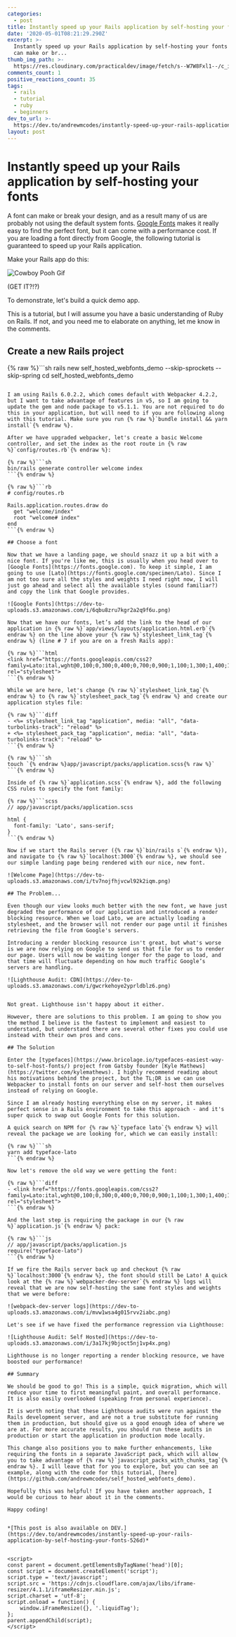 ```yaml
---
categories:
  - post
title: Instantly speed up your Rails application by self-hosting your fonts
date: '2020-05-01T08:21:29.290Z'
excerpt: >-
  Instantly speed up your Rails application by self-hosting your fonts   A font
  can make or br...
thumb_img_path: >-
  https://res.cloudinary.com/practicaldev/image/fetch/s--W7W8Fxl1--/c_imagga_scale,f_auto,fl_progressive,h_420,q_auto,w_1000/https://dev-to-uploads.s3.amazonaws.com/i/4hykmvt7vc44ahrob27f.jpg
comments_count: 1
positive_reactions_count: 35
tags:
  - rails
  - tutorial
  - ruby
  - beginners
dev_to_url: >-
  https://dev.to/andrewmcodes/instantly-speed-up-your-rails-application-by-self-hosting-your-fonts-526d
layout: post
---
```


# Instantly speed up your Rails application by self-hosting your fonts

A font can make or break your design, and as a result many of us are probably not using the default system fonts. [Google Fonts](https://fonts.google.com) makes it really easy to find the perfect font, but it can come with a performance cost. If you are loading a font directly from Google, the following tutorial is guaranteed to speed up your Rails application.

Make your Rails app do this:

![Cowboy Pooh Gif](https://media.giphy.com/media/MFgOHNWX6dDxwJ7bKe/giphy.gif)

(GET IT?!?)

To demonstrate, let's build a quick demo app.

This is a tutorial, but I will assume you have a basic understanding of Ruby on Rails. If not, and you need me to elaborate on anything, let me know in the comments.

## Create a new Rails project

{% raw %}```sh
rails new self_hosted_webfonts_demo --skip-sprockets --skip-spring
cd self_hosted_webfonts_demo

````{% endraw %}

I am using Rails 6.0.2.2, which comes default with Webpacker 4.2.2, but I want to take advantage of features in v5, so I am going to update the gem and node package to v5.1.1. You are not required to do this in your application, but will need to if you are following along with this tutorial. Make sure you run {% raw %}`bundle install && yarn install`{% endraw %}.

After we have upgraded webpacker, let's create a basic Welcome controller, and set the index as the root route in {% raw %}`config/routes.rb`{% endraw %}:

{% raw %}```sh
bin/rails generate controller welcome index
```{% endraw %}

{% raw %}```rb
# config/routes.rb

Rails.application.routes.draw do
  get "welcome/index"
  root "welcome# index"
end
```{% endraw %}

## Choose a font

Now that we have a landing page, we should snazz it up a bit with a nice font. If you're like me, this is usually when you head over to [Google Fonts](https://fonts.google.com). To keep it simple, I am going to use [Lato](https://fonts.google.com/specimen/Lato). Since I am not too sure all the styles and weights I need right now, I will just go ahead and select all the available styles (sound familiar?) and copy the link that Google provides.

![Google Fonts](https://dev-to-uploads.s3.amazonaws.com/i/6qbu8zru7kgr2a2q9f6u.png)

Now that we have our fonts, let’s add the link to the head of our application in {% raw %}`app/views/layouts/application.html.erb`{% endraw %} on the line above your {% raw %}`stylesheet_link_tag`{% endraw %} (line # 7 if you are on a fresh Rails app):

{% raw %}```html
<link href="https://fonts.googleapis.com/css2?family=Lato:ital,wght@0,100;0,300;0,400;0,700;0,900;1,100;1,300;1,400;1,700;1,900&display=swap" rel="stylesheet">
```{% endraw %}

While we are here, let's change {% raw %}`stylesheet_link_tag`{% endraw %} to {% raw %}`stylesheet_pack_tag`{% endraw %} and create our application styles file:

{% raw %}```diff
- <%= stylesheet_link_tag "application", media: "all", "data-turbolinks-track": "reload" %>
+ <%= stylesheet_pack_tag "application", media: "all", "data-turbolinks-track": "reload" %>
```{% endraw %}

{% raw %}```sh
touch `{% endraw %}app/javascript/packs/application.scss{% raw %}`
```{% endraw %}

Inside of {% raw %}`application.scss`{% endraw %}, add the following CSS rules to specify the font family:

{% raw %}```scss
// app/javascript/packs/application.scss

html {
  font-family: 'Lato', sans-serif;
}
```{% endraw %}

Now if we start the Rails server ({% raw %}`bin/rails s`{% endraw %}), and navigate to {% raw %}`localhost:3000`{% endraw %}, we should see our simple landing page being rendered with our nice, new font.

![Welcome Page](https://dev-to-uploads.s3.amazonaws.com/i/tv7nojfhjvcwl92k2iqm.png)

## The Problem...

Even though our view looks much better with the new font, we have just degraded the performance of our application and introduced a render blocking resource. When we load Lato, we are actually loading a stylesheet, and the browser will not render our page until it finishes retrieving the file from Google's servers.

Introducing a render blocking resource isn't great, but what's worse is we are now relying on Google to send us that file for us to render our page. Users will now be waiting longer for the page to load, and that time will fluctuate depending on how much traffic Google’s servers are handling.

![Lighthouse Audit: CDN](https://dev-to-uploads.s3.amazonaws.com/i/gwcrkehoye2yprldblz6.png)


Not great. Lighthouse isn't happy about it either.

However, there are solutions to this problem. I am going to show you the method I believe is the fastest to implement and easiest to understand, but understand there are several other fixes you could use instead with their own pros and cons.

## The Solution

Enter the [typefaces](https://www.bricolage.io/typefaces-easiest-way-to-self-host-fonts/) project from Gatsby founder [Kyle Mathews](https://twitter.com/kylemathews). I highly recommend reading about his motivations behind the project, but the TL;DR is we can use Webpacker to install fonts on our server and self-host them ourselves instead of relying on Google.

Since I am already hosting everything else on my server, it makes perfect sense in a Rails environment to take this approach - and it's super quick to swap out Google Fonts for this solution.

A quick search on NPM for {% raw %}`typeface lato`{% endraw %} will reveal the package we are looking for, which we can easily install:

{% raw %}```sh
yarn add typeface-lato
```{% endraw %}

Now let's remove the old way we were getting the font:

{% raw %}```diff
- <link href="https://fonts.googleapis.com/css2?family=Lato:ital,wght@0,100;0,300;0,400;0,700;0,900;1,100;1,300;1,400;1,700;1,900&display=swap" rel="stylesheet">
```{% endraw %}

And the last step is requiring the package in our {% raw %}`application.js`{% endraw %} pack:

{% raw %}```js
// app/javascript/packs/application.js
require("typeface-lato")
```{% endraw %}

If we fire the Rails server back up and checkout {% raw %}`localhost:3000`{% endraw %}, the font should still be Lato! A quick look at the {% raw %}`webpacker-dev-server`{% endraw %} logs will reveal that we are now self-hosting the same font styles and weights that we were before:

![webpack-dev-server logs](https://dev-to-uploads.s3.amazonaws.com/i/mvw1wsa4g015rvv2iabc.png)

Let's see if we have fixed the performance regression via Lighthouse:

![Lighthouse Audit: Self Hosted](https://dev-to-uploads.s3.amazonaws.com/i/3a17kj9bjoct5nj1vp4x.png)

Lighthouse is no longer reporting a render blocking resource, we have boosted our performance!

## Summary

We should be good to go! This is a simple, quick migration, which will reduce your time to first meaningful paint, and overall performance. It is also easily overlooked (speaking from personal experience).

It is worth noting that these Lighthouse audits were run against the Rails development server, and are not a true substitute for running them in production, but should give us a good enough idea of where we are at. For more accurate results, you should run these audits in production or start the application in production mode locally.

This change also positions you to make further enhancements, like requiring the fonts in a separate JavaScript pack, which will allow you to take advantage of {% raw %}`javascript_packs_with_chunks_tag`{% endraw %}. I will leave that for you to explore, but you can see an example, along with the code for this tutorial, [here](https://github.com/andrewmcodes/self_hosted_webfonts_demo).

Hopefully this was helpful! If you have taken another approach, I would be curious to hear about it in the comments.

Happy coding!


*[This post is also available on DEV.](https://dev.to/andrewmcodes/instantly-speed-up-your-rails-application-by-self-hosting-your-fonts-526d)*


<script>
const parent = document.getElementsByTagName('head')[0];
const script = document.createElement('script');
script.type = 'text/javascript';
script.src = 'https://cdnjs.cloudflare.com/ajax/libs/iframe-resizer/4.1.1/iframeResizer.min.js';
script.charset = 'utf-8';
script.onload = function() {
    window.iFrameResize({}, '.liquidTag');
};
parent.appendChild(script);
</script>
````
